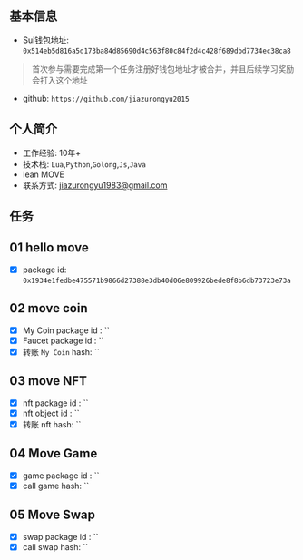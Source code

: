 ## 基本信息
- Sui钱包地址: `0x514eb5d816a5d173ba84d85690d4c563f80c84f2d4c428f689dbd7734ec38ca8`
> 首次参与需要完成第一个任务注册好钱包地址才被合并，并且后续学习奖励会打入这个地址
- github: `https://github.com/jiazurongyu2015`

## 个人简介
- 工作经验: 10年+
- 技术栈: `Lua`,`Python`,`Golong`,`Js`,`Java`
- lean MOVE
- 联系方式: jiazurongyu1983@gmail.com

## 任务

##   01 hello move  
- [x] package id:  `0x1934e1fedbe475571b9866d27388e3db40d06e809926bede8f8b6db73723e73a`

##   02 move coin
- [x] My Coin package id : ``
- [x] Faucet package id : ``
- [x] 转账 `My Coin` hash: ``

##   03 move NFT
- [x] nft package id : ``
- [x] nft object id : ``
- [x] 转账 nft  hash: ``

##   04 Move Game
- [x] game package id : ``
- [x] call game hash: ``

##   05 Move Swap
- [x] swap package id : ``
- [x] call swap hash: ``
